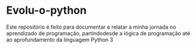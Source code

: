 # Evolu-o-python
Este repositório é feito para documentar e relatar a minha jornada no aprendizado de programação, partindodesde a lógica de programação até ao aprofundamento da linguagem Python 3

